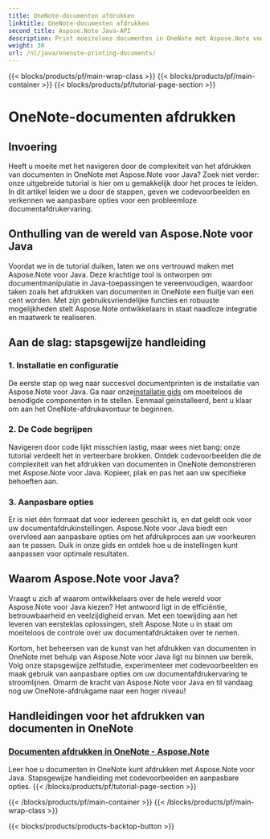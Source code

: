 ```yaml
---
title: OneNote-documenten afdrukken
linktitle: OneNote-documenten afdrukken
second_title: Aspose.Note Java-API
description: Print moeiteloos documenten in OneNote met Aspose.Note voor Java. Deze tutorials bieden stapsgewijze begeleiding en codevoorbeelden voor naadloos afdrukken van documenten.
weight: 30
url: /nl/java/onenote-printing-documents/
---
```


{{< blocks/products/pf/main-wrap-class >}}
{{< blocks/products/pf/main-container >}}
{{< blocks/products/pf/tutorial-page-section >}}

# OneNote-documenten afdrukken


## Invoering

Heeft u moeite met het navigeren door de complexiteit van het afdrukken van documenten in OneNote met Aspose.Note voor Java? Zoek niet verder: onze uitgebreide tutorial is hier om u gemakkelijk door het proces te leiden. In dit artikel leiden we u door de stappen, geven we codevoorbeelden en verkennen we aanpasbare opties voor een probleemloze documentafdrukervaring.

## Onthulling van de wereld van Aspose.Note voor Java

Voordat we in de tutorial duiken, laten we ons vertrouwd maken met Aspose.Note voor Java. Deze krachtige tool is ontworpen om documentmanipulatie in Java-toepassingen te vereenvoudigen, waardoor taken zoals het afdrukken van documenten in OneNote een fluitje van een cent worden. Met zijn gebruiksvriendelijke functies en robuuste mogelijkheden stelt Aspose.Note ontwikkelaars in staat naadloze integratie en maatwerk te realiseren.

## Aan de slag: stapsgewijze handleiding

### 1. Installatie en configuratie

 De eerste stap op weg naar succesvol documentprinten is de installatie van Aspose.Note voor Java. Ga naar onze[installatie gids](https://releases.aspose.com/note/java/) om moeiteloos de benodigde componenten in te stellen. Eenmaal geïnstalleerd, bent u klaar om aan het OneNote-afdrukavontuur te beginnen.

### 2. De Code begrijpen

Navigeren door code lijkt misschien lastig, maar wees niet bang: onze tutorial verdeelt het in verteerbare brokken. Ontdek codevoorbeelden die de complexiteit van het afdrukken van documenten in OneNote demonstreren met Aspose.Note voor Java. Kopieer, plak en pas het aan uw specifieke behoeften aan.

### 3. Aanpasbare opties

Er is niet één formaat dat voor iedereen geschikt is, en dat geldt ook voor uw documentafdrukinstellingen. Aspose.Note voor Java biedt een overvloed aan aanpasbare opties om het afdrukproces aan uw voorkeuren aan te passen. Duik in onze gids en ontdek hoe u de instellingen kunt aanpassen voor optimale resultaten.

## Waarom Aspose.Note voor Java?

Vraagt u zich af waarom ontwikkelaars over de hele wereld voor Aspose.Note voor Java kiezen? Het antwoord ligt in de efficiëntie, betrouwbaarheid en veelzijdigheid ervan. Met een toewijding aan het leveren van eersteklas oplossingen, stelt Aspose.Note u in staat om moeiteloos de controle over uw documentafdruktaken over te nemen.

Kortom, het beheersen van de kunst van het afdrukken van documenten in OneNote met behulp van Aspose.Note voor Java ligt nu binnen uw bereik. Volg onze stapsgewijze zelfstudie, experimenteer met codevoorbeelden en maak gebruik van aanpasbare opties om uw documentafdrukervaring te stroomlijnen. Omarm de kracht van Aspose.Note voor Java en til vandaag nog uw OneNote-afdrukgame naar een hoger niveau!
## Handleidingen voor het afdrukken van documenten in OneNote
### [Documenten afdrukken in OneNote - Aspose.Note](./print-documents/)
Leer hoe u documenten in OneNote kunt afdrukken met Aspose.Note voor Java. Stapsgewijze handleiding met codevoorbeelden en aanpasbare opties.
{{< /blocks/products/pf/tutorial-page-section >}}

{{< /blocks/products/pf/main-container >}}
{{< /blocks/products/pf/main-wrap-class >}}

{{< blocks/products/products-backtop-button >}}
